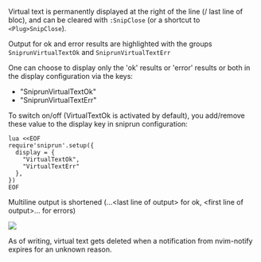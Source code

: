 Virtual text is permanently displayed at the right of the line (/ last line of bloc), and can be cleared with
`:SnipClose` (or a shortcut to `<Plug>SnipClose`).

Output for ok and error results are highlighted with the groups
`SniprunVirtualTextOk` and `SniprunVirtualTextErr`

One can choose to display only the 'ok' results or 'error' results or both in the display configuration via the keys:
- "SniprunVirtualTextOk"
- "SniprunVirtualTextErr"


To switch on/off (VirtualTextOk is activated by default), you add/remove these value to the display key in sniprun configuration:

```
lua <<EOF
require'sniprun'.setup({
  display = {
    "VirtualTextOk",
    "VirtualTextErr"
  },
})
EOF
```
Multiline output is shortened (...\<last line of output> for ok, \<first line of output>... for errors)

![](visual_assets/virtual_text.png)


As of writing, virtual text gets deleted when a notification from nvim-notify expires for an unknown reason.

